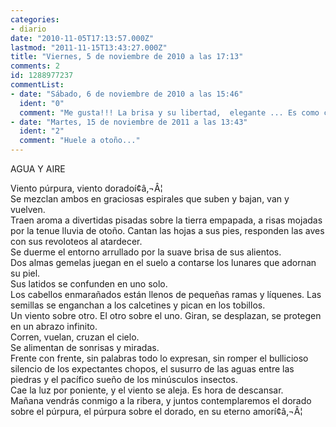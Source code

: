 ```yaml
---
categories:
- diario
date: "2010-11-05T17:13:57.000Z"
lastmod: "2011-11-15T13:43:27.000Z"
title: "Viernes, 5 de noviembre de 2010 a las 17:13"
comments: 2
id: 1288977237
commentList:
- date: "Sábado, 6 de noviembre de 2010 a las 15:46"
  ident: "0"
  comment: "Me gusta!!! La brisa y su libertad,  elegante ... Es como cerrar los ojos y dejar que te lleve a otro sitio parando el tiempo. Relajación absoluta."
- date: "Martes, 15 de noviembre de 2011 a las 13:43"
  ident: "2"
  comment: "Huele a otoño..."
---
```


AGUA Y AIRE  
  
Viento púrpura, viento doradoí¢â‚¬Â¦  
Se mezclan ambos en graciosas espirales que suben y bajan, van y vuelven.  
Traen aroma a divertidas pisadas sobre la tierra empapada, a risas mojadas por la tenue lluvia de otoño. Cantan las hojas a sus pies, responden las aves con sus revoloteos al atardecer.  
Se duerme el entorno arrullado por la suave brisa de sus alientos.  
Dos almas gemelas juegan en el suelo a contarse los lunares que adornan su piel.  
Sus latidos se confunden en uno solo.  
Los cabellos enmarañados están llenos de pequeñas ramas y líquenes. Las semillas se enganchan a los calcetines y pican en los tobillos.  
Un viento sobre otro. El otro sobre el uno. Giran, se desplazan, se protegen en un abrazo infinito.  
Corren, vuelan, cruzan el cielo.  
Se alimentan de sonrisas y miradas.  
Frente con frente, sin palabras todo lo expresan, sin romper el bullicioso silencio de los expectantes chopos, el susurro de las aguas entre las piedras y el pacífico sueño de los minúsculos insectos.  
Cae la luz por poniente, y el viento se aleja. Es hora de descansar.  
Mañana vendrás conmigo a la ribera, y juntos contemplaremos el dorado sobre el púrpura, el púrpura sobre el dorado, en su eterno amorí¢â‚¬Â¦